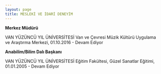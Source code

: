 ```yaml
---
layout: page
title: MESLEKİ VE İDARİ DENEYİM
---
```


**Merkez Müdürü** 

VAN YÜZÜNCÜ YIL ÜNİVERSİTESİ Van ve Çevresi Müzik Kültürü Uygulama ve Araştırma Merkezi, 01.10.2016 - Devam Ediyor

**Anabilim/Bilim Dalı Başkanı** 

VAN YÜZÜNCÜ YIL ÜNİVERSİTESİ Eğitim Fakültesi, Güzel Sanatlar Eğitimi, 01.01.2005 - Devam Ediyor

